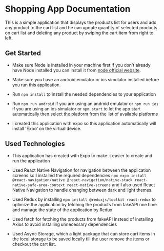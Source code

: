 # Shopping App Documentation
This is a simple application that displays the products list for users and add any product to the cart list and he can update quantity of selected products on cart list and deleting any product by swiping the cart item from right to left.
## Get Started
- Make sure Node is installed in your machine first if you don't already have Node installed you can install it from [node official website](https://nodejs.org/en/download).

- Make sure you have an android emulator or ios simulator installed before you run this application.


- Run `npm install` to install the needed dependencies to your application

- Run `npm run android` if you are using an android emulator or `npm run ios` if you are using an ios simulator or `npm start` to let the app start automatically then select the platform from the list of available platforms

- I created this application with expo so this application automatically will install 'Expo' on the virtual device.

## Used Technologies

- This application has created with Expo to make it easier to create and run the application

- Used React Native Navigation for navigation between the application screens so I installed the required dependencies `npx expo install @react-navigation/native @react-navigation/native-stack react-native-safe-area-context react-native-screens` and I also used React Native Navigation to handle changing between dark and light themes.

- Used Redux by installing `npm install @reduxjs/toolkit react-redux` to optimize the application by fetching the products from fakeAPI one time and manage the state of the application by Redux 

- Used fetch for fetching the products from fakeAPI instead of installing Axios to avoid installing unnecessary dependencies 

- Used Async Storage, which a light package that can store cart items in the local storage to be saved locally till the user remove the items or checkout the cart list.
